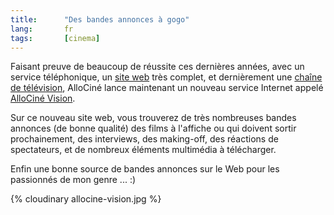 ```yaml
---
title:      "Des bandes annonces à gogo"
lang:       fr
tags:       [cinema]
---
```



Faisant preuve de beaucoup de réussite ces dernières années, avec un service téléphonique, un [site web](http://www.allocine.com/) très complet, et dernièrement une [chaîne de télévision](http://www.allocine.com/allocine_television/), AlloCiné lance maintenant un nouveau service Internet appelé [AlloCiné Vision](http://www.allocine-vision.com/).

Sur ce nouveau site web, vous trouverez de très nombreuses bandes annonces (de bonne qualité) des films à l'affiche ou qui doivent sortir prochainement, des interviews, des making-off, des réactions de spectateurs, et de nombreux éléments multimédia à télécharger.

Enfin une bonne source de bandes annonces sur le Web pour les passionnés de mon genre ... :)

{% cloudinary allocine-vision.jpg %}
